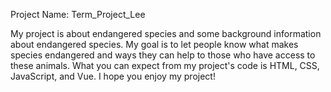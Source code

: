 Project Name: Term_Project_Lee

My project is about endangered species and some background information about endangered species. My goal is to let people know what makes species endangered and ways they can help to those who have access to these animals. What you can expect from my project's code is HTML, CSS, JavaScript, and Vue. 
I hope you enjoy my project!

